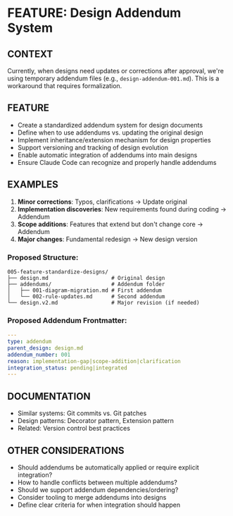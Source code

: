 # FEATURE: Design Addendum System

## CONTEXT

Currently, when designs need updates or corrections after approval, we're using temporary addendum files (e.g., `design-addendum-001.md`). This is a workaround that requires formalization.

## FEATURE

- Create a standardized addendum system for design documents
- Define when to use addendums vs. updating the original design
- Implement inheritance/extension mechanism for design properties
- Support versioning and tracking of design evolution
- Enable automatic integration of addendums into main designs
- Ensure Claude Code can recognize and properly handle addendums

## EXAMPLES

1. **Minor corrections**: Typos, clarifications → Update original
2. **Implementation discoveries**: New requirements found during coding → Addendum
3. **Scope additions**: Features that extend but don't change core → Addendum
4. **Major changes**: Fundamental redesign → New design version

### Proposed Structure:
```
005-feature-standardize-designs/
├── design.md                    # Original design
├── addendums/                   # Addendum folder
│   ├── 001-diagram-migration.md # First addendum
│   └── 002-rule-updates.md      # Second addendum
└── design.v2.md                 # Major revision (if needed)
```

### Proposed Addendum Frontmatter:
```yaml
---
type: addendum
parent_design: design.md
addendum_number: 001
reason: implementation-gap|scope-addition|clarification
integration_status: pending|integrated
---
```

## DOCUMENTATION

- Similar systems: Git commits vs. Git patches
- Design patterns: Decorator pattern, Extension pattern
- Related: Version control best practices

## OTHER CONSIDERATIONS

- Should addendums be automatically applied or require explicit integration?
- How to handle conflicts between multiple addendums?
- Should we support addendum dependencies/ordering?
- Consider tooling to merge addendums into designs
- Define clear criteria for when integration should happen